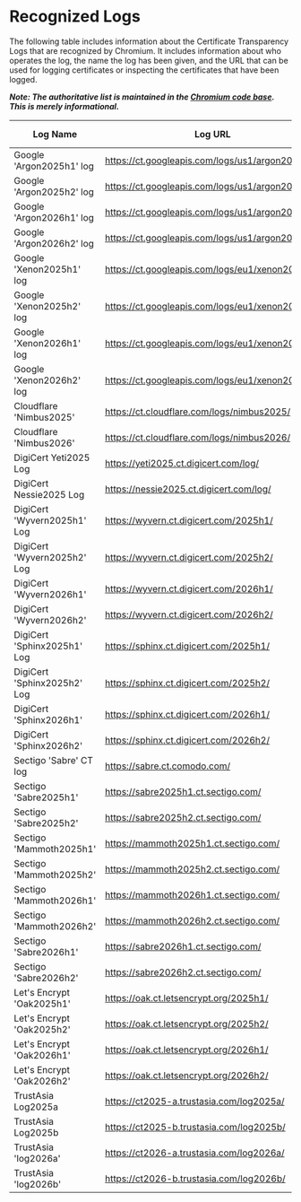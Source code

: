 # Recognized Logs

The following table includes information about the Certificate Transparency Logs
that are recognized by Chromium. It includes information about who operates the
log, the name the log has been given, and the URL that can be used for logging
certificates or inspecting the certificates that have been logged.

**_Note: The authoritative list is maintained in the [Chromium code base](https://cs.chromium.org/chromium/src/components/certificate_transparency/data/log_list.json). This is merely informational._**

|Log Name                     |Log URL                                        |Log State|MMD  |Temporal Interval Start|Temporal Interval End|Log Operator |Contact Info                   |
|-----------------------------|-----------------------------------------------|---------|-----|-----------------------|---------------------|-------------|-------------------------------|
|Google 'Argon2025h1' log     |https://ct.googleapis.com/logs/us1/argon2025h1/|Usable   |86400|2025-01-01T00:00:00Z   |2025-07-01T00:00:00Z |Google       |google-ct-logs@googlegroups.com|
|Google 'Argon2025h2' log     |https://ct.googleapis.com/logs/us1/argon2025h2/|Usable   |86400|2025-07-01T00:00:00Z   |2026-01-01T00:00:00Z |Google       |google-ct-logs@googlegroups.com|
|Google 'Argon2026h1' log     |https://ct.googleapis.com/logs/us1/argon2026h1/|Usable   |86400|2026-01-01T00:00:00Z   |2026-07-01T00:00:00Z |Google       |google-ct-logs@googlegroups.com|
|Google 'Argon2026h2' log     |https://ct.googleapis.com/logs/us1/argon2026h2/|Usable   |86400|2026-07-01T00:00:00Z   |2027-01-01T00:00:00Z |Google       |google-ct-logs@googlegroups.com|
|Google 'Xenon2025h1' log     |https://ct.googleapis.com/logs/eu1/xenon2025h1/|Usable   |86400|2025-01-01T00:00:00Z   |2025-07-01T00:00:00Z |Google       |google-ct-logs@googlegroups.com|
|Google 'Xenon2025h2' log     |https://ct.googleapis.com/logs/eu1/xenon2025h2/|Usable   |86400|2025-07-01T00:00:00Z   |2026-01-01T00:00:00Z |Google       |google-ct-logs@googlegroups.com|
|Google 'Xenon2026h1' log     |https://ct.googleapis.com/logs/eu1/xenon2026h1/|Usable   |86400|2026-01-01T00:00:00Z   |2026-07-01T00:00:00Z |Google       |google-ct-logs@googlegroups.com|
|Google 'Xenon2026h2' log     |https://ct.googleapis.com/logs/eu1/xenon2026h2/|Usable   |86400|2026-07-01T00:00:00Z   |2027-01-01T00:00:00Z |Google       |google-ct-logs@googlegroups.com|
|Cloudflare 'Nimbus2025'      |https://ct.cloudflare.com/logs/nimbus2025/     |Usable   |86400|2025-01-01T00:00:00Z   |2026-01-01T00:00:00Z |Cloudflare   |ct-logs@cloudflare.com         |
|Cloudflare 'Nimbus2026'      |https://ct.cloudflare.com/logs/nimbus2026/     |Qualified|86400|2026-01-01T00:00:00Z   |2027-01-01T00:00:00Z |Cloudflare   |ct-logs@cloudflare.com         |
|DigiCert Yeti2025 Log        |https://yeti2025.ct.digicert.com/log/          |Usable   |86400|2025-01-01T00:00:00Z   |2026-01-01T00:00:00Z |DigiCert     |ctops@digicert.com             |
|DigiCert Nessie2025 Log      |https://nessie2025.ct.digicert.com/log/        |Usable   |86400|2025-01-01T00:00:00Z   |2026-01-01T00:00:00Z |DigiCert     |ctops@digicert.com             |
|DigiCert 'Wyvern2025h1' Log  |https://wyvern.ct.digicert.com/2025h1/         |Usable   |86400|2025-01-01T00:00:00Z   |2025-07-07T00:00:00Z |DigiCert     |ctops@digicert.com             |
|DigiCert 'Wyvern2025h2' Log  |https://wyvern.ct.digicert.com/2025h2/         |Usable   |86400|2025-07-01T00:00:00Z   |2026-01-07T00:00:00Z |DigiCert     |ctops@digicert.com             |
|DigiCert 'Wyvern2026h1'      |https://wyvern.ct.digicert.com/2026h1/         |Qualified|86400|2026-01-01T00:00:00Z   |2026-07-01T00:00:00Z |DigiCert     |ctops@digicert.com             |
|DigiCert 'Wyvern2026h2'      |https://wyvern.ct.digicert.com/2026h2/         |Qualified|86400|2026-07-01T00:00:00Z   |2027-01-01T00:00:00Z |DigiCert     |ctops@digicert.com             |
|DigiCert 'Sphinx2025h1' Log  |https://sphinx.ct.digicert.com/2025h1/         |Usable   |86400|2025-01-01T00:00:00Z   |2025-07-07T00:00:00Z |DigiCert     |ctops@digicert.com             |
|DigiCert 'Sphinx2025h2' Log  |https://sphinx.ct.digicert.com/2025h2/         |Usable   |86400|2025-07-01T00:00:00Z   |2026-01-07T00:00:00Z |DigiCert     |ctops@digicert.com             |
|DigiCert 'Sphinx2026h1'      |https://sphinx.ct.digicert.com/2026h1/         |Qualified|86400|2026-01-01T00:00:00Z   |2026-07-01T00:00:00Z |DigiCert     |ctops@digicert.com             |
|DigiCert 'Sphinx2026h2'      |https://sphinx.ct.digicert.com/2026h2/         |Qualified|86400|2026-07-01T00:00:00Z   |2027-01-01T00:00:00Z |DigiCert     |ctops@digicert.com             |
|Sectigo 'Sabre' CT log       |https://sabre.ct.comodo.com/                   |ReadOnly |86400|                       |                     |Sectigo      |ctops@sectigo.com              |
|Sectigo 'Sabre2025h1'        |https://sabre2025h1.ct.sectigo.com/            |Usable   |86400|2025-01-01T00:00:00Z   |2025-07-01T00:00:00Z |Sectigo      |ctops@sectigo.com              |
|Sectigo 'Sabre2025h2'        |https://sabre2025h2.ct.sectigo.com/            |Usable   |86400|2025-07-01T00:00:00Z   |2026-01-01T00:00:00Z |Sectigo      |ctops@sectigo.com              |
|Sectigo 'Mammoth2025h1'      |https://mammoth2025h1.ct.sectigo.com/          |Usable   |86400|2025-01-01T00:00:00Z   |2025-07-01T00:00:00Z |Sectigo      |ctops@sectigo.com              |
|Sectigo 'Mammoth2025h2'      |https://mammoth2025h2.ct.sectigo.com/          |Usable   |86400|2025-07-01T00:00:00Z   |2026-01-01T00:00:00Z |Sectigo      |ctops@sectigo.com              |
|Sectigo 'Mammoth2026h1'      |https://mammoth2026h1.ct.sectigo.com/          |Qualified|86400|2026-01-01T00:00:00Z   |2026-07-01T00:00:00Z |Sectigo      |ctops@sectigo.com              |
|Sectigo 'Mammoth2026h2'      |https://mammoth2026h2.ct.sectigo.com/          |Qualified|86400|2026-07-01T00:00:00Z   |2027-01-01T00:00:00Z |Sectigo      |ctops@sectigo.com              |
|Sectigo 'Sabre2026h1'        |https://sabre2026h1.ct.sectigo.com/            |Qualified|86400|2026-01-01T00:00:00Z   |2026-07-01T00:00:00Z |Sectigo      |ctops@sectigo.com              |
|Sectigo 'Sabre2026h2'        |https://sabre2026h2.ct.sectigo.com/            |Qualified|86400|2026-07-01T00:00:00Z   |2027-01-01T00:00:00Z |Sectigo      |ctops@sectigo.com              |
|Let's Encrypt 'Oak2025h1'    |https://oak.ct.letsencrypt.org/2025h1/         |Usable   |86400|2024-12-20T00:00:00Z   |2025-07-20T00:00:00Z |Let's Encrypt|sre@letsencrypt.org            |
|Let's Encrypt 'Oak2025h2'    |https://oak.ct.letsencrypt.org/2025h2/         |Usable   |86400|2025-06-20T00:00:00Z   |2026-01-20T00:00:00Z |Let's Encrypt|sre@letsencrypt.org            |
|Let's Encrypt 'Oak2026h1'    |https://oak.ct.letsencrypt.org/2026h1/         |Qualified|86400|2025-12-20T00:00:00Z   |2026-07-20T00:00:00Z |Let's Encrypt|sre@letsencrypt.org            |
|Let's Encrypt 'Oak2026h2'    |https://oak.ct.letsencrypt.org/2026h2/         |Qualified|86400|2026-06-20T00:00:00Z   |2027-01-20T00:00:00Z |Let's Encrypt|sre@letsencrypt.org            |
|TrustAsia Log2025a           |https://ct2025-a.trustasia.com/log2025a/       |Usable   |86400|2025-01-01T00:00:00Z   |2026-01-01T00:00:00Z |TrustAsia    |trustasia-ct-logs@trustasia.com|
|TrustAsia Log2025b           |https://ct2025-b.trustasia.com/log2025b/       |Usable   |86400|2025-01-01T00:00:00Z   |2026-01-01T00:00:00Z |TrustAsia    |trustasia-ct-logs@trustasia.com|
|TrustAsia 'log2026a'         |https://ct2026-a.trustasia.com/log2026a/       |Usable   |86400|2025-12-24T00:00:00Z   |2027-01-08T00:00:00Z |TrustAsia    |trustasia-ct-logs@trustasia.com|
|TrustAsia 'log2026b'         |https://ct2026-b.trustasia.com/log2026b/       |Usable   |86400|2025-12-24T00:00:00Z   |2027-01-08T00:00:00Z |TrustAsia    |trustasia-ct-logs@trustasia.com|

